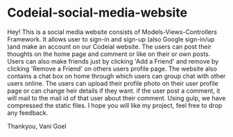 # Codeial-social-media-website
Hey! 
This is a social media website consists of Models-Views-Controllers Framework.
It allows user to sign-in and sign-up (also Google sign-in/up )and make an account on our Codeial website.
The users can post their thoughts on the home page and comment or like on their or own posts.
Users can also make friends just by clicking 'Add a Friend' and remove by clicking 'Remove a Friend' on others users profile page.
The website also contains a chat box on home through which users can group chat with other users online.
The users can upload their profile photo on their user profile page or can change heir details if they want.
if the user post a comment, it will mail to the mail id of that user about their comment.
Using gulp, we have compressed the static files.
I hope you will like my project, feel free to drop any feedback.

Thankyou,
Vani Goel

